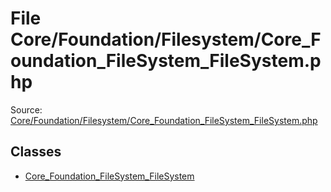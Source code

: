 File Core/Foundation/Filesystem/Core_Foundation_FileSystem_FileSystem.php
=========

Source: [Core/Foundation/Filesystem/Core_Foundation_FileSystem_FileSystem.php](https://github.com/PrestaShop/PrestaShop/blob/1.6.1.2/Core/Foundation/Filesystem/Core_Foundation_FileSystem_FileSystem.php)


Classes
-------

* [Core_Foundation_FileSystem_FileSystem](class.Core_Foundation_FileSystem_FileSystem.md)

